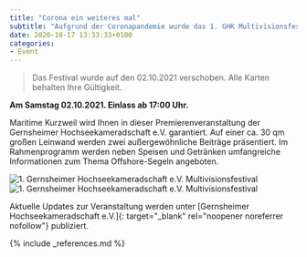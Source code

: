 ```yaml
---
title: "Corona ein weiteres mal"
subtitle: "Aufgrund der Coronapandemie wurde das 1. GHK Multivisionsfestival erneut verschoben"
date: 2020-10-17 13:33:33+0100
categories:
- Event
---
```

> Das Festival wurde auf den 02.10.2021 verschoben. Alle Karten behalten Ihre Gültigkeit.

**Am Samstag 02.10.2021. Einlass ab 17:00 Uhr.**

Maritime Kurzweil wird Ihnen in dieser Premierenveranstaltung der Gernsheimer Hochseekameradschaft e.V. garantiert. Auf einer ca. 30 qm großen Leinwand werden zwei außergewöhnliche Beiträge präsentiert. Im Rahmenprogramm werden neben Speisen und Getränken umfangreiche Informationen zum Thema Offshore-Segeln angeboten.

<img title="1. Gernsheimer Hochseekameradschaft e.V. Multivisionsfestival" alt="1. Gernsheimer Hochseekameradschaft e.V. Multivisionsfestival" src="{% if site.url_cdn %}{{ site.url_cdn | prepend: site.baseurl }}{% else %}{{ site.url | prepend: site.baseurl }}{% endif %}{{ site.assets.images }}/2021-10-02-GHK-Multivisionsfestival{{ site.version }}.jpg" class="pull-left">

<img title="1. Gernsheimer Hochseekameradschaft e.V. Multivisionsfestival" alt="1. Gernsheimer Hochseekameradschaft e.V. Multivisionsfestival" src="{{ site.url_cloudinary }}/2021-10-02-GHK-Multivisionsfestival.jpg" class="pull-left">


Aktuelle Updates zur Veranstaltung werden unter [Gernsheimer Hochseekameradschaft e.V.]{: target="_blank" rel="noopener noreferrer nofollow"} publiziert.

{% include _references.md %}